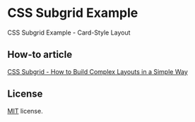 # CSS Subgrid Example
CSS Subgrid Example - Card-Style Layout

## How-to article
[CSS Subgrid - How to Build Complex Layouts in a Simple Way](https://www.ditdot.hr/en/css-subgrid-how-to-build-complex-layouts-in-a-simple-way)

## License

[MIT](https://github.com/ditdot-dev/css-subgrid-example/blob/master/LICENSE) license.
